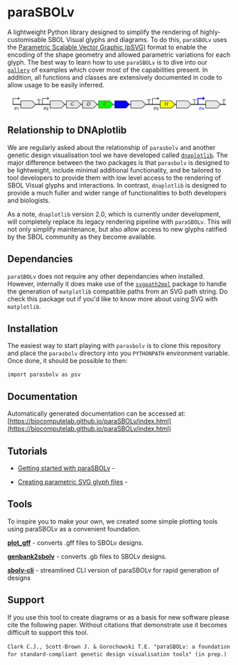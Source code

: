 # paraSBOLv

A lightweight Python library designed to simplify the rendering of highly-customisable SBOL Visual glyphs and diagrams. To do this, `paraSBOLv` uses the [Parametric Scalable Vector Graphic (pSVG)](https://parametric-svg.js.org) format to enable the encoding of the shape geometry and allowed parametric variations for each glyph. The best way to learn how to use `paraSBOLv` is to dive into our [`gallery`](./gallery/) of examples which cover most of the capabilities present. In addition, all functions and classes are extensively documented in code to allow usage to be easily inferred.

![Example image geenrated by paraSBOLv](gallery/04_plot_gff/04_plot_gff.jpg?raw=true "Example image geenrated by paraSBOLv")


## Relationship to DNAplotlib

We are regularly asked about the relationship of `parasbolv` and another genetic design visualisation tool we have developed called [`dnaplotlib`](http://www.dnaplotlib.org). The major difference between the two packages is that `parasbolv` is designed to be lightweight, include minimal additional functionality, and be tailored to tool developers to provide them with low level access to the rendering of SBOL Visual glyphs and interactions. In contrast, `dnaplotlib` is designed to provide a much fuller and wider range of functionalities to both developers and biologists.

As a note, `dnaplotlib` version 2.0, which is currently under development, will completely replace its legacy rendering pipeline with `paraSBOLv`. This will not only simplify maintenance, but also allow access to new glyphs ratified by the SBOL community as they become available.

## Dependancies

`paraSBOLv` does not require any other dependancies when installed. However, internally it does make use of the [`svgpath2mpl`](https://github.com/nvictus/svgpath2mpl) package to handle the generation of `matplotlib` compatible paths from an SVG path string. Do check this package out if you'd like to know more about using SVG with `matplotlib`.

## Installation

The easiest way to start playing with `parasbolv` is to clone this repository and place the `parasbolv` directory into you `PYTHONPATH` environment variable. Once done, it should be possible to then:

```
import parasbolv as psv
```

## Documentation

Automatically generated documentation can be accessed at: [https://biocomputelab.github.io/paraSBOLv/index.html](https://biocomputelab.github.io/paraSBOLv/index.html)

## Tutorials

- [Getting started with paraSBOLv]() - 

- [Creating parametric SVG glyph files]() - 

## Tools

To inspire you to make your own, we created some simple plotting tools using paraSBOLv as a convenient foundation. 

**[plot_gff](https://github.com/BiocomputeLab/paraSBOLv/tree/master/gallery/04_plot_gff)** - converts .gff files to SBOLv designs.

**[genbank2sbolv](https://github.com/BiocomputeLab/paraSBOLv/tree/master/gallery/07_genbank2sbolv)** - converts .gb files to SBOLv designs.

**[sbolv-cli](https://github.com/BiocomputeLab/paraSBOLv/tree/master/gallery/08_sbolv-cli)** - streamlined CLI version of paraSBOLv for rapid generation of designs

## Support

If you use this tool to create diagrams or as a basis for new software please cite the following paper. Without citations that demonstrate use it becomes difficult to support this tool.

`Clark C.J., Scott-Brown J. & Gorochowski T.E. "paraSBOLv: a foundation for standard-compliant genetic design visualisation tools" (in prep.)`
